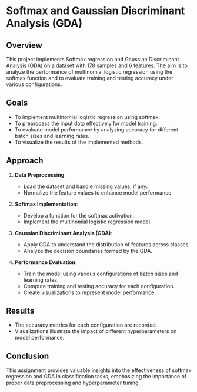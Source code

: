 # Softmax and Gaussian Discriminant Analysis (GDA)

## Overview
This project implements Softmax regression and Gaussian Discriminant Analysis (GDA) on a dataset with 178 samples and 6 features. The aim is to analyze the performance of multinomial logistic regression using the softmax function and to evaluate training and testing accuracy under various configurations.

## Goals
- To implement multinomial logistic regression using softmax.
- To preprocess the input data effectively for model training.
- To evaluate model performance by analyzing accuracy for different batch sizes and learning rates.
- To visualize the results of the implemented methods.

## Approach
1. **Data Preprocessing**: 
   - Load the dataset and handle missing values, if any.
   - Normalize the feature values to enhance model performance.

2. **Softmax Implementation**:
   - Develop a function for the softmax activation.
   - Implement the multinomial logistic regression model.

3. **Gaussian Discriminant Analysis (GDA)**:
   - Apply GDA to understand the distribution of features across classes.
   - Analyze the decision boundaries formed by the GDA.

4. **Performance Evaluation**:
   - Train the model using various configurations of batch sizes and learning rates.
   - Compute training and testing accuracy for each configuration.
   - Create visualizations to represent model performance.

## Results
- The accuracy metrics for each configuration are recorded.
- Visualizations illustrate the impact of different hyperparameters on model performance.

## Conclusion
This assignment provides valuable insights into the effectiveness of softmax regression and GDA in classification tasks, emphasizing the importance of proper data preprocessing and hyperparameter tuning.
